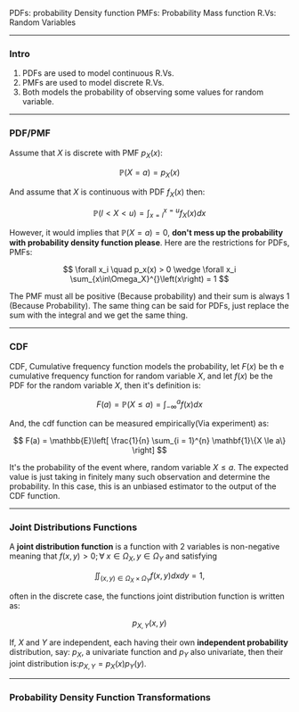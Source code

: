 PDFs: probability Density function 
PMFs: Probability Mass function
R.Vs: Random Variables

---
### **Intro**
1. PDFs are used to model continuous R.Vs. 
2. PMFs are used to model discrete R.Vs. 
3. Both models the probability of observing some values for random variable. 


---
### **PDF/PMF**

Assume that $X$ is discrete with PMF $p_X(x)$: 

$$
\mathbb{P}\left(X = a\right) = p_X(x)
$$

And assume that $X$ is continuous with PDF $f_X(x)$ then: 

$$
    \mathbb{P}\left(l < X < u\right) = 
    \int_{x = l}^{x = u} f_X(x) dx    
$$

However, it would implies that $\mathbb{P}(X = a) = 0$, **don't mess up the probability with probability density function please**. Here are the restrictions for PDFs, PMFs: 

$$
\forall x_i \quad p_x(x) > 0 \wedge \forall x_i \sum_{x\in\Omega_X}^{}\left(x\right) = 1
$$

The PMF must all be positive (Because probability) and their sum is always 1 (Because Probability). The same thing can be said for PDFs, just replace the sum with the integral and we get the same thing. 


---
### **CDF**

CDF, Cumulative frequency function models the probability, let $F(x)$ be th e cumulative frequency function for random variable $X$, and let $f(x)$ be the PDF for the random variable $X$, then it's definition is: 

$$
F(a) = \mathbb{P}\left(X \le a\right) = \int_{-\infty}^{a} f(x)dx
$$

And, the cdf function can be measured empirically(Via experiment) as: 

$$
F(a) = 
\mathbb{E}\left[
        \frac{1}{n}
        \sum_{i = 1}^{n}
            \mathbf{1}\{X \le a\}
    \right]
$$

It's the probability of the event where, random variable $X\le a$. The expected value is just taking in finitely many such observation and determine the probability. In this case, this is an unbiased estimator to the output of the CDF function. 

---
### **Joint Distributions Functions**

 A **joint distribution function** is a function with 2 variables is non-negative meaning that $f(x, y) > 0; \forall\; x \in \Omega_X, y \in \Omega_Y$ and satisfying 

$$
\iint_{(x, y)\in \Omega_X\times \Omega_Y} f(x, y) dxdy = 1, 
$$

often in the discrete case, the functions joint distribution function is written as: 

$$
p_{X, Y}(x, y)
$$

If, $X$ and $Y$ are independent, each having their own **independent probability** distribution, say: $p_X$, a univariate function and $p_Y$ also univariate, then their joint distribution is:$p_{X, Y} =p_X(x)p_Y(y)$. 


---
### **Probability Density Function Transformations**

